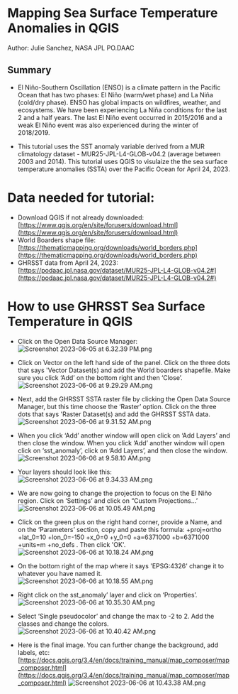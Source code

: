 # Mapping Sea Surface Temperature Anomalies in QGIS

Author: Julie Sanchez, NASA JPL PO.DAAC

## Summary
- El Niño-Southern Oscillation (ENSO) is a climate pattern in the Pacific Ocean that has two phases: El Niño (warm/wet phase) and La Niña (cold/dry phase). ENSO has global impacts on wildfires, weather, and ecosystems. We have been experiencing La Niña conditions for the last 2 and a half years. The last El Niño event occurred in 2015/2016 and a weak El Niño event was also experienced during the winter of 2018/2019.

- This tutorial uses the SST anomaly variable derived from a MUR climatology dataset - MUR25-JPL-L4-GLOB-v04.2 (average between 2003 and 2014). This tutorial uses QGIS to visulaize the the sea surface temperature anomalies (SSTA) over the Pacific Ocean for April 24, 2023.

# Data needed for tutorial:
- Download QGIS if not already downloaded: [https://www.qgis.org/en/site/forusers/download.html](https://www.qgis.org/en/site/forusers/download.html)
- World Boarders shape file: [https://thematicmapping.org/downloads/world_borders.php](https://thematicmapping.org/downloads/world_borders.php)
- GHRSST data from April 24, 2023: [https://podaac.jpl.nasa.gov/dataset/MUR25-JPL-L4-GLOB-v04.2#](https://podaac.jpl.nasa.gov/dataset/MUR25-JPL-L4-GLOB-v04.2#)

# How to use **GHRSST Sea Surface Temperature in** QGIS

- Click on the Open Data Source Manager:
![Screenshot 2023-06-05 at 6.32.39 PM.png](Data%20in%20Action%20-%20Spring%20conditions%20in%20the%20Pacific%20%20d2073f61255740cfa49c35905355b055/Screenshot_2023-06-05_at_6.32.39_PM.png)
    
- Click on Vector on the left hand side of the panel. Click on the three dots that says 'Vector Dataset(s) and add the World boarders shapefile. Make sure you click ‘Add’ on the bottom right and then ‘Close’.
![Screenshot 2023-06-06 at 9.29.29 AM.png](Data%20in%20Action%20-%20Spring%20conditions%20in%20the%20Pacific%20%20d2073f61255740cfa49c35905355b055/Screenshot_2023-06-06_at_9.29.29_AM.png)

- Next, add the GHRSST SSTA raster file by clicking the Open Data Source Manager, but this time choose the ‘Raster’ option. Click on the three dots that says 'Raster Dataset(s) and add the GHRSST SSTA data.
![Screenshot 2023-06-06 at 9.31.52 AM.png](Data%20in%20Action%20-%20Spring%20conditions%20in%20the%20Pacific%20%20d2073f61255740cfa49c35905355b055/Screenshot_2023-06-06_at_9.31.52_AM.png)

- When you click ‘Add’ another window will open click on ‘Add Layers’ and then close the window. When you click ‘Add’ another window will open click on ‘sst_anomaly’, click on ‘Add Layers’, and then close the window.
![Screenshot 2023-06-06 at 9.58.10 AM.png](Data%20in%20Action%20-%20Spring%20conditions%20in%20the%20Pacific%20%20d2073f61255740cfa49c35905355b055/Screenshot_2023-06-06_at_9.58.10_AM.png)
    
- Your layers should look like this:
![Screenshot 2023-06-06 at 9.34.33 AM.png](Data%20in%20Action%20-%20Spring%20conditions%20in%20the%20Pacific%20%20d2073f61255740cfa49c35905355b055/Screenshot_2023-06-06_at_9.34.33_AM.png)
    
- We are now going to change the projection to focus on the El Niño region. Click on ‘Settings’ and click on “Custom Projections...’
![Screenshot 2023-06-06 at 10.05.49 AM.png](Data%20in%20Action%20-%20Spring%20conditions%20in%20the%20Pacific%20%20d2073f61255740cfa49c35905355b055/Screenshot_2023-06-06_at_10.05.49_AM.png)

- Click on the green plus on the right hand corner, provide a Name, and on the ‘Parameters’ section, copy and paste this formula: +proj=ortho +lat_0=10 +lon_0=-150 +x_0=0 +y_0=0 +a=6371000 +b=6371000 +units=m +no_defs . Then click 'OK'. 
![Screenshot 2023-06-06 at 10.18.24 AM.png](Data%20in%20Action%20-%20Spring%20conditions%20in%20the%20Pacific%20%20d2073f61255740cfa49c35905355b055/Screenshot_2023-06-06_at_10.18.24_AM.png)
    

- On the bottom right of the map where it says 'EPSG:4326' change it to whatever you have named it.
![Screenshot 2023-06-06 at 10.18.55 AM.png](Data%20in%20Action%20-%20Spring%20conditions%20in%20the%20Pacific%20%20d2073f61255740cfa49c35905355b055/Screenshot_2023-06-06_at_10.18.55_AM.png)
    

- Right click on the sst_anomaly’ layer and click on ‘Properties’.
![Screenshot 2023-06-06 at 10.35.30 AM.png](Data%20in%20Action%20-%20Spring%20conditions%20in%20the%20Pacific%20%20d2073f61255740cfa49c35905355b055/Screenshot_2023-06-06_at_10.35.30_AM.png)
    

- Select ‘Single pseudocolor’ and change the max to -2 to 2. Add the classes and change the colors.
![Screenshot 2023-06-06 at 10.40.42 AM.png](Data%20in%20Action%20-%20Spring%20conditions%20in%20the%20Pacific%20%20d2073f61255740cfa49c35905355b055/Screenshot_2023-06-06_at_10.40.42_AM.png)
    

- Here is the final image. You can further change the background, add labels, etc: [https://docs.qgis.org/3.4/en/docs/training_manual/map_composer/map_composer.html](https://docs.qgis.org/3.4/en/docs/training_manual/map_composer/map_composer.html)
![Screenshot 2023-06-06 at 10.43.38 AM.png](Data%20in%20Action%20-%20Spring%20conditions%20in%20the%20Pacific%20%20d2073f61255740cfa49c35905355b055/Screenshot_2023-06-06_at_10.43.38_AM.png)